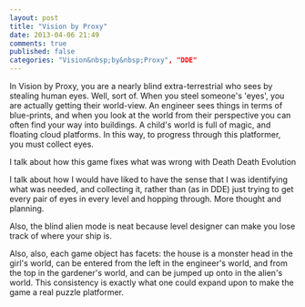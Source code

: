 ```yaml
---
layout: post
title: "Vision by Proxy"
date: 2013-04-06 21:49
comments: true
published: false
categories: "Vision&nbsp;by&nbsp;Proxy", "DDE"
---
```


In Vision by Proxy, you are a nearly blind extra-terrestrial who sees by
stealing human eyes. Well, sort of. When you steel someone's 'eyes', you
are actually getting their world-view. An engineer sees things in terms of
blue-prints, and when you look at the world from their perspective you can
often find your way into buildings. A child's world is full of magic, and
floating cloud platforms. In this way, to progress through this platformer,
you must collect eyes.

I talk about how this game fixes what was wrong with Death Death Evolution

I talk about how I would have liked to have the sense that I was identifying
what was needed, and collecting it, rather than (as in DDE) just trying to
get every pair of eyes in every level and hopping through. More thought and
planning.

Also, the blind alien mode is neat because level designer can make you lose
track of where your ship is.

Also, also, each game object has facets: the house is a monster head in the
girl's world, can be entered from the left in the engineer's world, and from
the top in the gardener's world, and can be jumped up onto in the alien's world.
This consistency is exactly what one could expand upon to make the game a real
puzzle platformer.

